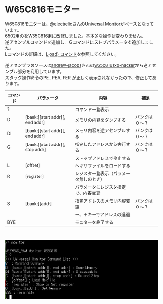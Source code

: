 # W65C816モニター

W65C816モニターは、[@electrelic](https://x.com/electrelic)さんの[Universal Monitor](https://electrelic.com/electrelic/node/1317)がベースとなっています。<br>
6502用のをW65C816用に改修しました。基本的な操作は変わりません。<br>
逆アセンブルコマンドを追加し、Ｇコマンドにストプパラメータを追加しました。<br>
Lコマンドの詳細は、[L(oad) コマンド](https://electrelic.com/electrelic/node/1332)を参照してください。<br>
<br>
逆アセンブラのソースは[andrew-jacobs](https://github.com/andrew-jacobs)さんの[w65c816sxb-hacker](https://github.com/andrew-jacobs/w65c816sxb-hacker)から逆アセンブル部分を利用しています。<br>
スタック操作命令のPEI, PEA, PER が正しく表示されなかったので、修正してあります。<br>

| コマンド | パラメータ | 内容 |補足|
|---------|-----------|------|----|
| ?  | |コマンド一覧表示|
D | [bank:][start addr][, end addr] | メモリの内容をダンプする|バンクは０～７
DI | [bank:][start addr][, end addr] | メモリ内容を逆アセンブルする|バンクは０～７
G | [bank:][start addr][, stop addr] | 指定したアドレスから実行する|バンクは０～７
　| |ストップアドレスで停止する
L | [offset] | ヘキサファイルをロードする
R | [register] | レジスタ一覧表示（パラメータ無しのとき）
　|| パラメータにレジスタ指定で、内容変更
S | [bank:][addr] | 指定アドレスのメモリ内容変更|バンクは０～７
　||ー、＋キーでアドレスの進退
BYE || モニターを終了する
<br>

![](../photo/mon16cmd.png)
